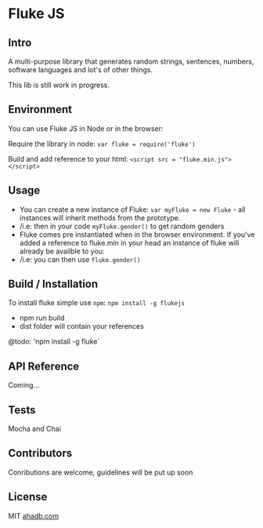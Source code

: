 # Fluke JS

## Intro

A multi-purpose library that generates random strings, sentences, numbers, software languages and lot's of other things.

This lib is still work in progress.

## Environment

You can use Fluke JS in Node or in the browser:

Require the library in node:
`var fluke = require('fluke')`

Build and add reference to your html:
`<script src = "fluke.min.js"></script>`

## Usage

* You can create a new instance of Fluke: `var myFluke = new Fluke` - all instances will inherit methods from the prototype.
 * /i.e: then in your code `myFluke.gender()` to get random genders
* Fluke comes pre instantiated when in the browser environment. If you've added a reference to fluke.min in your head an instance of fluke will already be availble to you:
 * /i.e: you can then use `fluke.gender()`

## Build / Installation

To install fluke simple use `npm`: `npm install -g flukejs`

* npm run build
* dist folder will contain your references

@todo: 'npm install -g fluke`

## API Reference

Coming...

## Tests

Mocha and Chai

## Contributors

Conributions are welcome, guidelines will be put up soon

## License

MIT [ahadb.com](http:////ahadb.com)


